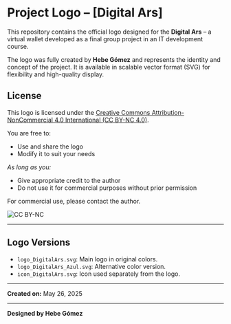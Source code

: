 # Project Logo – [Digital Ars]

This repository contains the official logo designed for the **Digital Ars** – a virtual wallet developed as a final group project in an IT development course.

The logo was fully created by **Hebe Gómez** and represents the identity and concept of the project. It is available in scalable vector format (SVG) for flexibility and high-quality display.

## License

This logo is licensed under the [Creative Commons Attribution-NonCommercial 4.0 International (CC BY-NC 4.0)](https://creativecommons.org/licenses/by-nc/4.0/).

You are free to:
- Use and share the logo
- Modify it to suit your needs

*As long as you:*
- Give appropriate credit to the author
- Do not use it for commercial purposes without prior permission

For commercial use, please contact the author.

![CC BY-NC](https://licensebuttons.net/l/by-nc/4.0/88x31.png)

---

## Logo Versions

- `logo_DigitalArs.svg`: Main logo in original colors.
- `logo_DigitalArs_Azul.svg`: Alternative color version.
- `icon_DigitalArs.svg`: Icon used separately from the logo.

---

**Created on:** May 26, 2025

---


**Designed by Hebe Gómez**